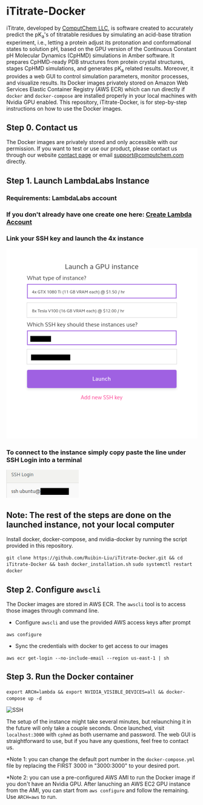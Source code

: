 # iTitrate-Docker

iTitrate, developed by [ComputChem LLC](https://www.computchem.com/), is software created to accurately predict the pK<sub>a</sub>'s of titratable residues by simulating an acid-base titration experiment, i.e., letting a protein adjust its protonation and conformational states to solution pH, based on the GPU version of the Continuous Constant pH Molecular Dynamics (CpHMD) simulations in Amber software. It prepares CpHMD-ready PDB structures from protein crystal structures, stages CpHMD simulations, and generates pK<sub>a</sub> related results. Moreover, it provides a web GUI to control simulation parameters, monitor processes, and visualize results. Its Docker images privately stored on Amazon Web Services Elastic Container Registry (AWS ECR) which can run directly if `docker` and `docker-compose` are installed properly in your local machines with Nvidia GPU enabled. This repository, iTitrate-Docker, is for step-by-step instructions on how to use the Docker images.

## Step 0. Contact us

The Docker images are privately stored and only accessible with our permission. If you want to test or use our product, please contact us through our website [contact page](https://www.computchem.com/contact) or email support@computchem.com directly.

## Step 1. Launch LambdaLabs Instance

### Requirements: LambdaLabs account

### If you don't already have one create one here: [Create Lambda Account](https://lambdalabs.com/cloud/entrance)

### Link your SSH key and launch the 4x instance

![Launch Instance](/README_IMAGES/Launch_Instance.png)

### To connect to the instance simply copy paste the line under SSH Login into a terminal

![SSH](/README_IMAGES/SSH.png)

## Note: The rest of the steps are done on the launched instance, not your local computer

  Install docker, docker-compose, and nvidia-docker by running the script provided in this repository.
  
  ```git clone https://github.com/Ruibin-Liu/iTitrate-Docker.git && cd iTitrate-Docker && bash docker_installation.sh```
  ```sudo systemctl restart docker```

## Step 2. Configure `awscli`

The Docker images are stored in AWS ECR. The `awscli` tool is to access those images through command line.

- Configure `awscli` and use the provided AWS access keys after prompt

```aws configure```

- Sync the credentials with docker to get access to our images

```aws ecr get-login --no-include-email --region us-east-1 | sh```

## Step 3. Run the Docker container

```export ARCH=lambda && export NVIDIA_VISIBLE_DEVICES=all && docker-compose up -d```

![SSH](/README_IMAGES/done.png)

The setup of the instance might take several minutes, but relaunching it in the future will only take a couple seconds. Once launched, visit `localhost:3000` with `cphmd` as both username and password. The web GUI is straightforward to use, but if you have any questions, feel free to contact us.  

*Note 1: you can change the default port number in the `docker-compose.yml` file by replacing the FIRST 3000 in "3000:3000" to your desired port.

*Note 2: you can use a pre-configured AWS AMI to run the Docker image if you don't have an Nvidia GPU. After lanuching an AWS EC2 GPU instance from the AMI, you can start from `aws configure` and follow the remaining. Use `ARCH=aws` to run.
